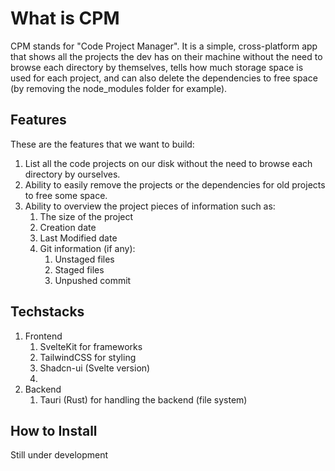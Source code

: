 # What is CPM

CPM stands for "Code Project Manager". It is a simple, cross-platform app that shows all the projects the dev has on their machine without the need to browse each directory by themselves, tells how much storage space is used for each project, and can also delete the dependencies to free space (by removing the node_modules folder for example).

## Features
These are the features that we want to build:
1. List all the code projects on our disk without the need to browse each directory by ourselves.
2. Ability to easily remove the projects or the dependencies for old projects to free some space.
3. Ability to overview the project pieces of information such as:
    1. The size of the project
    2. Creation date
    3. Last Modified date
    4. Git information (if any):
        1. Unstaged files
        2. Staged files
        3. Unpushed commit
      
## Techstacks
1. Frontend
    1. SvelteKit for frameworks
    2. TailwindCSS for styling
    3. Shadcn-ui (Svelte version)
    4. 
3. Backend
    1. Tauri (Rust) for handling the backend (file system)
  
## How to Install
Still under development

